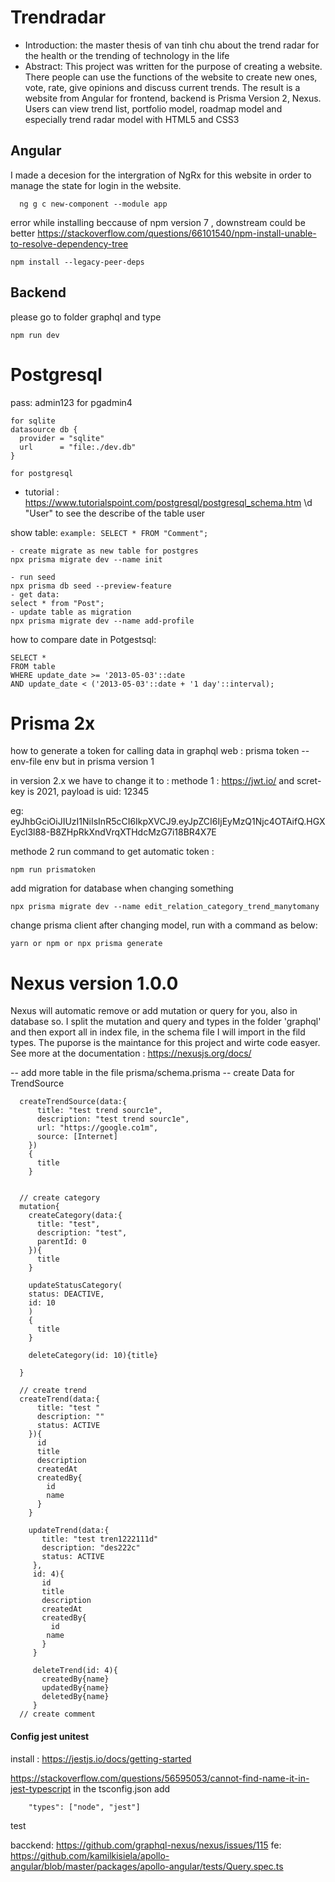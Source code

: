 # Trendradar
- Introduction: the master thesis of van tinh chu about the trend radar for the health or the trending of technology in the life
- Abstract: This project was written for the purpose of creating a website. There people can use the functions of the website to create new ones, 
vote, rate, give opinions and discuss current trends. The result is a website from Angular for frontend, backend is Prisma Version 2, Nexus. 
Users can view trend list, portfolio model, roadmap model and especially trend radar model with HTML5 and CSS3 
#####

## Angular 
I made a decesion for the intergration of NgRx for this website in order to manage the state for login in the website.
```
  ng g c new-component --module app
```

error while installing beccause of npm version 7 , downstream could be better
https://stackoverflow.com/questions/66101540/npm-install-unable-to-resolve-dependency-tree
```
npm install --legacy-peer-deps
```
## Backend 
please go to folder graphql and type
```
npm run dev 
```
# Postgresql
pass: admin123 for pgadmin4
```
for sqlite
datasource db {
  provider = "sqlite"
  url      = "file:./dev.db"
}

for postgresql
```
- tutorial : https://www.tutorialspoint.com/postgresql/postgresql_schema.htm
\d "User" to see the describe of the table user

show table:
``
example:
SELECT * FROM "Comment";
``

```
- create migrate as new table for postgres
npx prisma migrate dev --name init

- run seed 
npx prisma db seed --preview-feature
- get data:
select * from "Post";
- update table as migration
npx prisma migrate dev --name add-profile
```
how to compare date in Potgestsql:
```
SELECT *
FROM table
WHERE update_date >= '2013-05-03'::date
AND update_date < ('2013-05-03'::date + '1 day'::interval);
```
#####

# Prisma 2x
how to generate a token for calling data in graphql web :
prisma token --env-file env but in prisma version 1

in version 2.x we have to change it to : 
methode 1 : https://jwt.io/ and scret-key is 2021, payload is uid: 12345

eg: eyJhbGciOiJIUzI1NiIsInR5cCI6IkpXVCJ9.eyJpZCI6IjEyMzQ1Njc4OTAifQ.HGXEycl3l88-B8ZHpRkXndVrqXTHdcMzG7i18BR4X7E

methode 2 run command to get automatic token : 
```
npm run prismatoken
```
add migration for database when changing something
```
npx prisma migrate dev --name edit_relation_category_trend_manytomany
```
change prisma client after changing model, run with a command as below:
```
yarn or npm or npx prisma generate
```


# Nexus version 1.0.0
Nexus will automatic remove or add mutation or query for you, also in database so.
I split the mutation and query and types in the folder 'graphql' and then export all in index file, in the schema file I will import in the fild types.
The puporse is the maintance for this project and wirte code easyer.
See more at the documentation : https://nexusjs.org/docs/

-- add more table in the file prisma/schema.prisma
-- create Data for TrendSource
```
  createTrendSource(data:{
      title: "test trend sourc1e",
      description: "test trend sourc1e",
      url: "https://google.co1m",
      source: [Internet] 
    })
    {
      title
    }
```

```

  // create category
  mutation{
    createCategory(data:{
      title: "test",
      description: "test",
      parentId: 0
    }){
      title
    }
    
    updateStatusCategory(
    status: DEACTIVE,
    id: 10
    )
    {
      title
    }
    
    deleteCategory(id: 10){title}
  
  }
```
    
````
  // create trend
  createTrend(data:{
      title: "test "
      description: ""
      status: ACTIVE
    }){
      id
      title
      description
      createdAt
      createdBy{
        id
      	name
      }
    }
    
    updateTrend(data:{
       title: "test tren1222111d"
       description: "des222c"
       status: ACTIVE
     },
     id: 4){
       id
       title
       description
       createdAt
       createdBy{
         id
       	name
       }
     }
     
     deleteTrend(id: 4){
       createdBy{name}
       updatedBy{name}
       deletedBy{name}
     }
  // create comment
````

#### Config jest unitest 
install : https://jestjs.io/docs/getting-started


https://stackoverflow.com/questions/56595053/cannot-find-name-it-in-jest-typescript
in the tsconfig.json add
````
    "types": ["node", "jest"]
````
test 

bacckend: https://github.com/graphql-nexus/nexus/issues/115
fe: https://github.com/kamilkisiela/apollo-angular/blob/master/packages/apollo-angular/tests/Query.spec.ts
